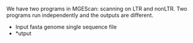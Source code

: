 
We have two programs in MGEScan: scanning on LTR and nonLTR. Two programs run independently and the outputs are different.

* Input
  fasta genome single sequence file
* *utput
